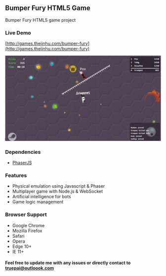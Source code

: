 ## Bumper Fury HTML5 Game

Bumper Fury HTML5 game project

### Live Demo
[http://games.thejinhu.com/bumper-fury](http://games.thejinhu.com/bumper-fury)

![Screenshot](https://raw.githubusercontent.com/TruePai/Bumper-Fury/master/assets/img/Screenshot_29.png)

### Dependencies
* [PhaserJS](http://phaser.io/)


### Features
* Physical emulation using Javascript & Phaser
* Multiplayer game with Node.js & WebSocket
* Artificial intelligence for bots
* Game logic management


### Browser Support
* Google Chrome
* Mozilla Firefox
* Safari
* Opera
* Edge 10+
* IE 11+


#### Feel free to update me with any issues or directly contact to [truepai@outloook.com](mailto:truepai@outlook.com)
